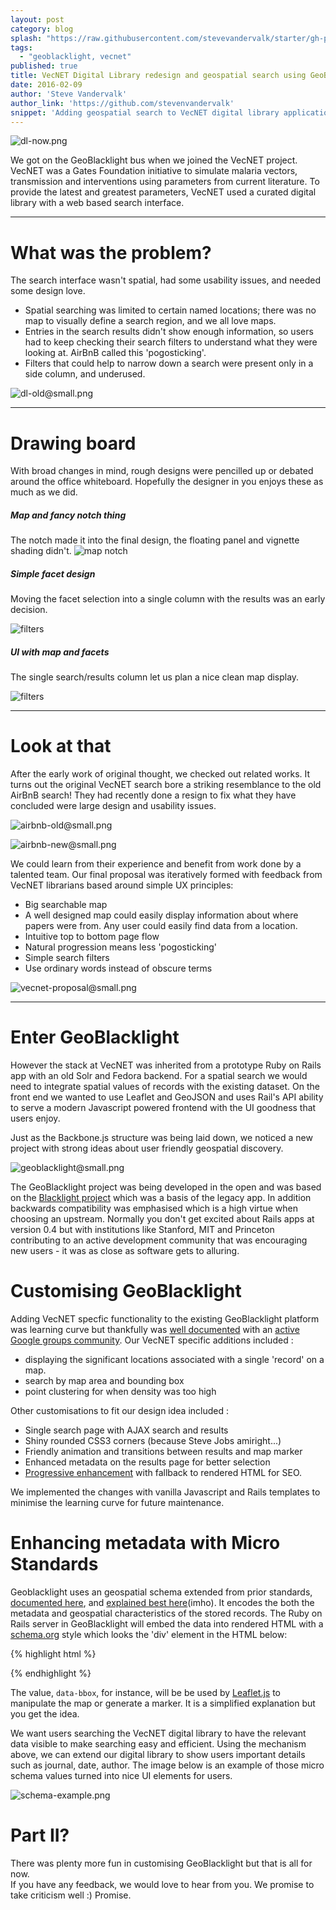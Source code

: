 ```yaml
---
layout: post
category: blog
splash: "https://raw.githubusercontent.com/stevevandervalk/starter/gh-pages/media/dl-new-map-fiddled%40splash%401600.png"
tags:
  - "geoblacklight, vecnet"
published: true
title: VecNET Digital Library redesign and geospatial search using GeoBlacklight
date: 2016-02-09
author: 'Steve Vandervalk'
author_link: 'https://github.com/stevenvandervalk'
snippet: 'Adding geospatial search to VecNET digital library application with GeoBlacklight.'
---
```

![dl-now.png](https://raw.githubusercontent.com/stevevandervalk/starter/gh-pages/media/dl-new-map-fiddled%40splash%401600.png)

We got on the GeoBlacklight bus when we joined the VecNET project.  VecNET was a Gates Foundation initiative to simulate malaria vectors, transmission and interventions using parameters from current literature.  To provide the latest and greatest parameters, VecNET used a curated digital library with a web based search interface.

---
# What was the problem?

The search interface wasn't spatial, had some usability issues, and needed some design love.

  - Spatial searching was limited to certain named locations; there was no map to visually define a search region, and we all love maps.
  - Entries in the search results didn't show enough information, so users had to keep checking their search filters to understand what they were looking at.  AirBnB called this 'pogosticking'.
  - Filters that could help to narrow down a search were present only in a side column, and underused.


![dl-old@small.png]({{site.baseurl}}/images/dl-old@small.png)

---
# Drawing board
With broad changes in mind, rough designs were pencilled up or debated around the office whiteboard.  Hopefully the designer in you enjoys these as much as we did.

##### Map and fancy notch thing

The notch made it into the final design, the floating panel and vignette shading didn't.
![map notch]({{site.baseurl}}/images/sketches/map-notch@small.png)

##### Simple facet design

Moving the facet selection into a single column with the results was an early decision.

![filters]({{site.baseurl}}/images/sketches/facets@small.png)

##### UI with map and facets

The single search/results column let us plan a nice clean map display.

![filters]({{site.baseurl}}/images/sketches/ui@small.png)

---
# Look at that
After the early work of original thought, we checked out related works. It turns out the original VecNET search bore a striking resemblance to the old AirBnB search!  They had recently done a resign to fix what they have concluded were large design and usability issues.

![airbnb-old@small.png]({{site.baseurl}}/images/airbnb-old@small.png)

![airbnb-new@small.png]({{site.baseurl}}/images/airbnb-new@small.png)

We could learn from their experience and benefit from work done by a talented team.
Our final proposal was iteratively formed with feedback from VecNET librarians based around simple UX principles:

 - Big searchable map
  - A well designed map could easily display information about where papers were from.  Any user could easily find data from a location.
 - Intuitive top to bottom page flow
  - Natural progression means less 'pogosticking'
 - Simple search filters
  - Use ordinary words instead of obscure terms



![vecnet-proposal@small.png]({{site.baseurl}}/images/vecnet-proposal@small.png)

---

# Enter GeoBlacklight
However the stack at VecNET was inherited from a prototype Ruby on Rails app with an old Solr and Fedora backend.  For a spatial search we would need to integrate spatial values of records with the existing dataset.  On the front end we wanted to use Leaflet and GeoJSON and uses Rail's API ability to serve  a modern Javascript powered frontend with the UI goodness that users enjoy.

Just as the Backbone.js structure was being laid down, we noticed a new project with strong ideas about user friendly geospatial discovery.

![geoblacklight@small.png]({{site.baseurl}}/images/geoblacklight@small.png)

The GeoBlacklight project was being developed in the open and was based on the [Blacklight project](http://projectblacklight.org/) which was a basis of the legacy app.  In addition backwards compatibility was emphasised which is a high virtue when choosing an upstream.
Normally you don't get excited about Rails apps at version 0.4 but with institutions like Stanford, MIT and Princeton contributing to an active development community that was encouraging new users - it was as close as software gets to alluring.


# Customising GeoBlacklight
Adding VecNET specfic functionality to the existing GeoBlacklight platform was learning curve but thankfully was [well documented](http://geoblacklight.org/tutorials.html) with an [active Google groups community](https://groups.google.com/forum/#!forum/geoblacklight-working-group).
Our VecNET specific additions included :

  - displaying the significant locations associated with a single 'record' on a map.
  - search by map area and bounding box
  - point clustering for when density was too high

Other customisations to fit our design idea included :

  - Single search page with AJAX search and results
  - Shiny rounded CSS3 corners (because Steve Jobs amiright...)
  - Friendly animation and transitions between results and map marker
  - Enhanced metadata on the results page for better selection
  - [Progressive enhancement](https://en.wikipedia.org/wiki/Progressive_enhancement) with fallback to rendered HTML for SEO.

We implemented the changes with vanilla Javascript and Rails templates to minimise the learning curve for future maintenance.


# Enhancing metadata with Micro Standards

Geoblacklight uses an geospatial schema extended from prior standards, [documented here](https://github.com/geoblacklight/geoblacklight-schema), and [explained best here](http://journal.code4lib.org/articles/9710)(imho).  It encodes the both the metadata and geospatial characteristics of the stored records.  The Ruby on Rails server in GeoBlacklight will embed the data into rendered HTML with a [schema.org](http://schema.org/) style which looks the 'div' element in the HTML below:

{% highlight html %}
<div class="document " itemscope="" itemtype="http://schema.org/Dataset">
<div class="documentHeader row" data-layer-id="urn:arrowsmith.mit.edu:MIT.000932529" data-bbox="-83.5 41.5 -79.0 43.0">
{% endhighlight %}

The value, `data-bbox`, for instance, will be be used by [Leaflet.js](http://leafletjs.com/) to manipulate the map or generate a marker.  It is a simplified explanation but you get the idea.

We want users searching the VecNET digital library to have the relevant data visible to make searching easy and efficient. Using the mechanism above, we can extend our digital library to show users important details such as journal, date, author.  The image below is an example of those micro schema values turned into nice UI elements for users.

![schema-example.png]({{site.baseurl}}/images/schema-example.png)


# Part II?

There was plenty more fun in customising GeoBlacklight but that is all for now.  
If you have any feedback, we would love to hear from you. We promise to take criticism well :) Promise.
